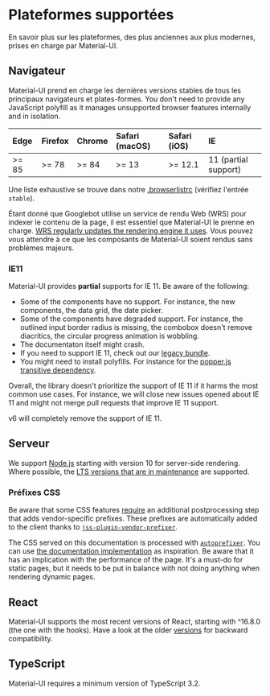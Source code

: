 # Plateformes supportées

<p class="description">En savoir plus sur les plateformes, des plus anciennes aux plus modernes, prises en charge par Material-UI.</p>

## Navigateur

Material-UI prend en charge les dernières versions stables de tous les principaux navigateurs et plates-formes. You don't need to provide any JavaScript polyfill as it manages unsupported browser features internally and in isolation.

<!-- #stable-snapshot -->

| Edge  | Firefox | Chrome | Safari (macOS) | Safari (iOS) | IE                   |
|:----- |:------- |:------ |:-------------- |:------------ |:-------------------- |
| >= 85 | >= 78   | >= 84  | >= 13          | >= 12.1      | 11 (partial support) |

<!-- #default-branch-switch -->

Une liste exhaustive se trouve dans notre [.browserlistrc](https://github.com/mui-org/material-ui/blob/next/.browserslistrc#L12-L27) (vérifiez l'entrée `stable`).

Étant donné que Googlebot utilise un service de rendu Web (WRS) pour indexer le contenu de la page, il est essentiel que Material-UI le prenne en charge. [WRS regularly updates the rendering engine it uses](https://webmasters.googleblog.com/2019/05/the-new-evergreen-googlebot.html). Vous pouvez vous attendre à ce que les composants de Material-UI soient rendus sans problèmes majeurs.

### IE11

Material-UI provides **partial** supports for IE 11. Be aware of the following:

- Some of the components have no support. For instance, the new components, the data grid, the date picker.
- Some of the components have degraded support. For instance, the outlined input border radius is missing, the combobox doesn't remove diacritics, the circular progress animation is wobbling.
- The documentaton itself might crash.
- If you need to support IE 11, check out our [legacy bundle](/guides/minimizing-bundle-size/#legacy-bundle).
- You might need to install polyfills. For instance for the [popper.js transitive dependency](https://popper.js.org/docs/v2/browser-support/#ie11).

Overall, the library doesn't prioritize the support of IE 11 if it harms the most common use cases. For instance, we will close new issues opened about IE 11 and might not merge pull requests that improve IE 11 support.

v6 will completely remove the support of IE 11.

## Serveur

<!-- #stable-snapshot -->

We support [Node.js](https://github.com/nodejs/node) starting with version 10 for server-side rendering. Where possible, the [LTS versions that are in maintenance](https://github.com/nodejs/Release#release-schedule) are supported.

### Préfixes CSS

Be aware that some CSS features [require](https://github.com/cssinjs/jss/issues/279) an additional postprocessing step that adds vendor-specific prefixes. These prefixes are automatically added to the client thanks to [`jss-plugin-vendor-prefixer`](https://www.npmjs.com/package/jss-plugin-vendor-prefixer).

The CSS served on this documentation is processed with [`autoprefixer`](https://www.npmjs.com/package/autoprefixer). You can use [the documentation implementation](https://github.com/mui-org/material-ui/blob/47aa5aeaec1d4ac2c08fd0e84277d6b91e497557/pages/_document.js#L123) as inspiration. Be aware that it has an implication with the performance of the page. It's a must-do for static pages, but it needs to be put in balance with not doing anything when rendering dynamic pages.

## React

<!-- #react-peer-version -->

Material-UI supports the most recent versions of React, starting with ^16.8.0 (the one with the hooks). Have a look at the older [versions](https://mui.com/versions/) for backward compatibility.

## TypeScript

Material-UI requires a minimum version of TypeScript 3.2.
